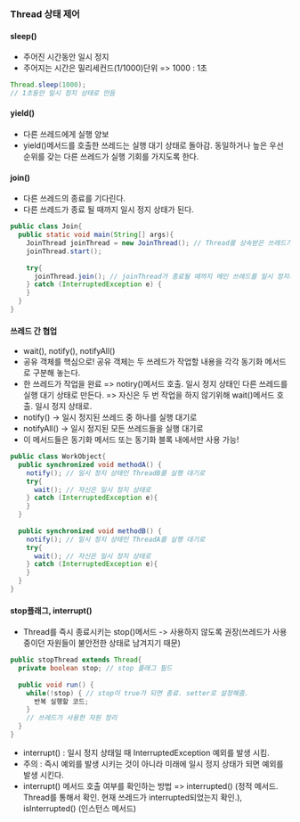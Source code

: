 ### Thread 상태 제어

#### sleep()
* 주어진 시간동안 일시 정지   
* 주어지는 시간은 밀리세컨드(1/1000)단위 => 1000 : 1초   

```java
Thread.sleep(1000);
// 1초동안 일시 정지 상태로 만듬
```

#### yield()
* 다른 쓰레드에게 실행 양보   
* yield()메서드를 호출한 쓰레드는 실행 대기 상태로 돌아감. 동일하거나 높은 우선순위를 갖는 다른 쓰레드가 실행 기회를 가지도록 한다.   

#### join()
* 다른 쓰레드의 종료를 기다린다.   
* 다른 쓰레드가 종료 될 때까지 일시 정지 상태가 된다.   

```java
public class Join{
  public static void main(String[] args){
    JoinThread joinThread = new JoinThread(); // Thread를 상속받은 쓰레드가 있다고 가정.
    joinThread.start();
    
    try{
      joinThread.join(); // joinThread가 종료될 때까지 메인 쓰레드를 일시 정지시킴.
    } catch (InterruptedException e) {
    }
  }
}
```

#### 쓰레드 간 협업
* wait(), notify(), notifyAll()   
* 공유 객체를 핵심으로! 공유 객체는 두 쓰레드가 작업할 내용을 각각 동기화 메서드로 구분해 놓는다.   
* 한 쓰레드가 작업을 완료 => notiry()메서드 호출. 일시 정지 상태인 다른 쓰레드를 실행 대기 상태로 만든다. => 자신은 두 번 작업을 하지 않기위해 wait()메서드 호출. 일시 정지 상태로.   
* notify() -> 일시 정지된 쓰레드 중 하나를 실행 대기로   
* notifyAll() -> 일시 정지된 모든 쓰레드들을 실행 대기로   
* 이 메서드들은 동기화 메서드 또는 동기화 블록 내에서만 사용 가능!   

```java
public class WorkObject{
  public synchronized void methodA() {
    notify(); // 일시 정지 상태인 ThreadB를 실행 대기로
    try{
      wait(); // 자신은 일시 정지 상태로
    } catch (InterruptedException e){
    }
  }
  
  public synchronized void methodB() {
    notify(); // 일시 정지 상태인 ThreadA를 실행 대기로
    try{
      wait(); // 자신은 일시 정지 상태로
    } catch (InterruptedException e){
    }
  }
}
```

#### stop플래그, interrupt()
* Thread를 즉시 종료시키는 stop()메서드 -> 사용하지 않도록 권장(쓰레드가 사용 중이던 자원들이 불안전한 상태로 남겨지기 때문)   

```java
public stopThread extends Thread{
  private boolean stop; // stop 플래그 필드
  
  public void run() {
    while(!stop) { // stop이 true가 되면 종료. setter로 설정해줌.
      반복 실행할 코드;
    }
    // 쓰레드가 사용한 자원 정리
  }
}
```

* interrupt() : 일시 정지 상태일 때 InterruptedException 예외를 발생 시킴.   
* 주의 : 즉시 예외를 발생 시키는 것이 아니라 미래에 일시 정지 상태가 되면 예외를 발생 시킨다.   
* interrupt() 메서드 호출 여부를 확인하는 방법 => interrupted() (정적 메서드. Thread를 통해서 확인. 현재 쓰레드가 interrupted되었는지 확인.), isInterrupted() (인스턴스 메서드)   

